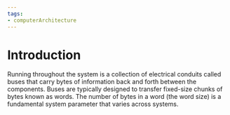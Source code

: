 ```yaml
---
tags:
- computerArchitecture 
---
```

# Introduction
Running throughout the system is a collection of electrical conduits
called buses that carry bytes of information back and forth between
the components. Buses are typically designed to transfer fixed-size
chunks of bytes known as words. The number of bytes in a word (the
word size) is a fundamental system parameter that varies across
systems.